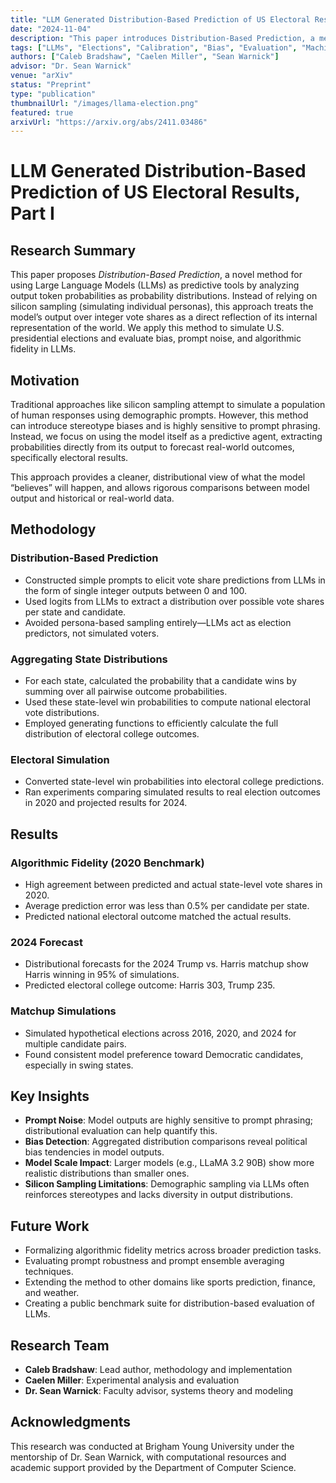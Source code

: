 ```yaml
---
title: "LLM Generated Distribution-Based Prediction of US Electoral Results, Part I"
date: "2024-11-04"
description: "This paper introduces Distribution-Based Prediction, a method for interpreting LLM output probabilities as predictive distributions. Applied to US elections, it enables analysis of model bias, prompt noise, and algorithmic fidelity."
tags: ["LLMs", "Elections", "Calibration", "Bias", "Evaluation", "Machine Learning"]
authors: ["Caleb Bradshaw", "Caelen Miller", "Sean Warnick"]
advisor: "Dr. Sean Warnick"
venue: "arXiv"
status: "Preprint"
type: "publication"
thumbnailUrl: "/images/llama-election.png"
featured: true
arxivUrl: "https://arxiv.org/abs/2411.03486"
---
```


# LLM Generated Distribution-Based Prediction of US Electoral Results, Part I

## Research Summary

This paper proposes *Distribution-Based Prediction*, a novel method for using Large Language Models (LLMs) as predictive tools by analyzing output token probabilities as probability distributions. Instead of relying on silicon sampling (simulating individual personas), this approach treats the model’s output over integer vote shares as a direct reflection of its internal representation of the world. We apply this method to simulate U.S. presidential elections and evaluate bias, prompt noise, and algorithmic fidelity in LLMs.

## Motivation

Traditional approaches like silicon sampling attempt to simulate a population of human responses using demographic prompts. However, this method can introduce stereotype biases and is highly sensitive to prompt phrasing. Instead, we focus on using the model itself as a predictive agent, extracting probabilities directly from its output to forecast real-world outcomes, specifically electoral results.

This approach provides a cleaner, distributional view of what the model “believes” will happen, and allows rigorous comparisons between model output and historical or real-world data.

## Methodology

### Distribution-Based Prediction

- Constructed simple prompts to elicit vote share predictions from LLMs in the form of single integer outputs between 0 and 100.
- Used logits from LLMs to extract a distribution over possible vote shares per state and candidate.
- Avoided persona-based sampling entirely—LLMs act as election predictors, not simulated voters.

### Aggregating State Distributions

- For each state, calculated the probability that a candidate wins by summing over all pairwise outcome probabilities.
- Used these state-level win probabilities to compute national electoral vote distributions.
- Employed generating functions to efficiently calculate the full distribution of electoral college outcomes.

### Electoral Simulation

- Converted state-level win probabilities into electoral college predictions.
- Ran experiments comparing simulated results to real election outcomes in 2020 and projected results for 2024.

## Results

### Algorithmic Fidelity (2020 Benchmark)

- High agreement between predicted and actual state-level vote shares in 2020.
- Average prediction error was less than 0.5% per candidate per state.
- Predicted national electoral outcome matched the actual results.

### 2024 Forecast

- Distributional forecasts for the 2024 Trump vs. Harris matchup show Harris winning in 95% of simulations.
- Predicted electoral college outcome: Harris 303, Trump 235.

### Matchup Simulations

- Simulated hypothetical elections across 2016, 2020, and 2024 for multiple candidate pairs.
- Found consistent model preference toward Democratic candidates, especially in swing states.

## Key Insights

- **Prompt Noise**: Model outputs are highly sensitive to prompt phrasing; distributional evaluation can help quantify this.
- **Bias Detection**: Aggregated distribution comparisons reveal political bias tendencies in model outputs.
- **Model Scale Impact**: Larger models (e.g., LLaMA 3.2 90B) show more realistic distributions than smaller ones.
- **Silicon Sampling Limitations**: Demographic sampling via LLMs often reinforces stereotypes and lacks diversity in output distributions.

## Future Work

- Formalizing algorithmic fidelity metrics across broader prediction tasks.
- Evaluating prompt robustness and prompt ensemble averaging techniques.
- Extending the method to other domains like sports prediction, finance, and weather.
- Creating a public benchmark suite for distribution-based evaluation of LLMs.


## Research Team

- **Caleb Bradshaw**: Lead author, methodology and implementation
- **Caelen Miller**: Experimental analysis and evaluation
- **Dr. Sean Warnick**: Faculty advisor, systems theory and modeling

## Acknowledgments

This research was conducted at Brigham Young University under the mentorship of Dr. Sean Warnick, with computational resources and academic support provided by the Department of Computer Science.
